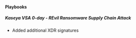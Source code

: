 
#### Playbooks
##### Kaseya VSA  0-day - REvil Ransomware Supply Chain Attack
- Added additional XDR signatures
